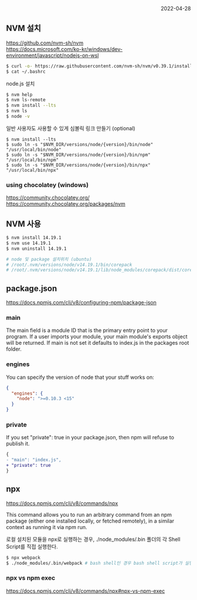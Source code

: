 <p style="text-align: right">2022-04-28</p>

## NVM 설치

https://github.com/nvm-sh/nvm \
https://docs.microsoft.com/ko-kr/windows/dev-environment/javascript/nodejs-on-wsl

```bash
$ curl -o- https://raw.githubusercontent.com/nvm-sh/nvm/v0.39.1/install.sh | bash
$ cat ~/.bashrc
```

node.js 설치

```bash
$ nvm help
$ nvm ls-remote
$ nvm install --lts
$ nvm ls
$ node -v
```

일반 사용자도 사용할 수 있게 심볼릭 링크 만들기 (optional)

```
$ nvm install --lts
$ sudo ln -s "$NVM_DIR/versions/node/{version}/bin/node" "/usr/local/bin/node"
$ sudo ln -s "$NVM_DIR/versions/node/{version}/bin/npm" "/usr/local/bin/npm"
$ sudo ln -s "$NVM_DIR/versions/node/{version}/bin/npx" "/usr/local/bin/npx"
```

### using chocolatey (windows)

https://community.chocolatey.org/ \
https://community.chocolatey.org/packages/nvm

## NVM 사용

```bash
$ nvm install 14.19.1
$ nvm use 14.19.1
$ nvm uninstall 14.19.1

# node 및 package 설치위치 (ubuntu)
# /root/.nvm/versions/node/v14.19.1/bin/corepack
# /root/.nvm/versions/node/v14.19.1/lib/node_modules/corepack/dist/corepack.js
```

## package.json

https://docs.npmjs.com/cli/v8/configuring-npm/package-json

### main

The main field is a module ID that is the primary entry point to your program.
If a user imports your module, your main module's exports object will be returned.
If main is not set it defaults to index.js in the packages root folder.

### engines

You can specify the version of node that your stuff works on:

```json
{
  "engines": {
    "node": ">=0.10.3 <15"
  }
}
```

### private

If you set "private": true in your package.json, then npm will refuse to publish it.

```diff
{
- "main": "index.js",
+ "private": true
}
```

## npx

https://docs.npmjs.com/cli/v8/commands/npx

This command allows you to run an arbitrary command from an npm package (either one installed locally, or fetched remotely), in a similar context as running it via npm run.

로컬 설치된 모듈을 npx로 실행하는 경우, ./node_modules/.bin 폴더의 각 Shell Script를 직접 실행한다.

```bash
$ npx webpack
$ ./node_modules/.bin/webpack # bash shell인 경우 bash shell script가 실행
```

### npx vs npm exec

https://docs.npmjs.com/cli/v8/commands/npx#npx-vs-npm-exec
